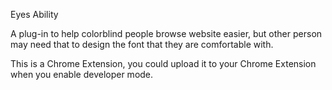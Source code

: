 Eyes Ability

A plug-in to help colorblind people browse website easier, but other person may need that to design the font that they are comfortable with.

This is a Chrome Extension, you could upload it to your Chrome Extension when you enable developer mode.